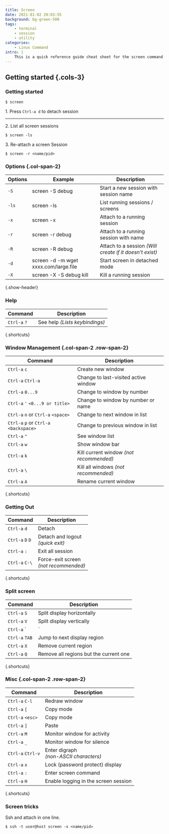 ```yaml
---
title: Screen
date: 2021-01-02 20:03:55
background: bg-green-500
tags:
    - terminal
    - session
    - utility
categories:
    - Linux Command
intro: |
    This is a quick reference guide cheat sheet for the screen command.
---
```



Getting started {.cols-3}
---------------

### Getting started

```shell script
$ screen 
```
1\. Press `Ctrl-a d` to detach session

---

2\. List all screen sessions
```shell script
$ screen -ls
```
3\. Re-attach a screen Session
```shell script
$ screen -r <name/pid>
```


### Options {.col-span-2}
| Options | Example                                 | Description                           |
|---------|-----------------------------------------|---------------------------------------|
| `-S`    | screen -S debug                        | Start a new session with session name |
| `-ls`   | screen -ls                             | List running sessions / screens       |
| `-x`    | screen -x                              | Attach to a running session           |
| `-r`    | screen -r debug                        | Attach to a running session with name |
| `-R`    | screen -R debug                        | Attach to a session _(Will create if it doesn't exist)_           |
| `-d`    | screen -d -m wget xxxx.com/large.file  | Start screen in detached mode         |
| `-X`    | screen -X -S debug kill                | Kill a running session                |
{.show-header}




### Help

| Command      | Description                     |
|--------------|---------------------------------|
| `Ctrl-a` `?` | See help _(Lists keybindings)_  |
{.shortcuts}



### Window Management {.col-span-2 .row-span-2}
| Command                              | Description                                   |
|--------------------------------------|-----------------------------------------------|
| `Ctrl-a` `c`                         | Create new window                             |
| `Ctrl-a` `Ctrl-a`                    | Change to last-visited active window          |
| `Ctrl-a` `0...9`                     | Change to window by number                    |
| `Ctrl-a` `'` `<0...9 or title>`      | Change to window by number or name            |
| `Ctrl-a` `n` or `Ctrl-a` `<space>`     | Change to next window in list               |
| `Ctrl-a` `p` or `Ctrl-a` `<backspace>` | Change to previous window in list           |
| `Ctrl-a` `"`                         | See window list                               |
| `Ctrl-a` `w`                         | Show window bar                               |
| `Ctrl-a` `k`                         | Kill current window _(not recommended)_       |
| `Ctrl-a` `\`                         | Kill all windows _(not recommended)_          |
| `Ctrl-a` `A`                         | Rename current window                         |
{.shortcuts}



### Getting Out

| Command      | Description                           |
|--------------|---------------------------------------|
| `Ctrl-a` `d`   | Detach                                |
| `Ctrl-a` `D` `D` | Detach and logout <br>_(quick exit)_        |
| `Ctrl-a` `:`   | Exit all session                      |
| `Ctrl-a` `C-\` | Force-exit screen <br>_(not recommended)_ |
{.shortcuts}




### Split screen
| Command        | Description                            |
|----------------|----------------------------------------|
| `Ctrl-a` `S`   | Split display horizontally             |
| `Ctrl-a` `V`   | Split display vertically               |
| `Ctrl-a` `|`   | Split display vertically               |
| `Ctrl-a` `TAB` | Jump to next display region            |
| `Ctrl-a` `X`   | Remove current region                  |
| `Ctrl-a` `Q`   | Remove all regions but the current one |
{.shortcuts}




### Misc {.col-span-2 .row-span-2}

| Command           | Description                          |
|-------------------|--------------------------------------|
| `Ctrl-a` `C-l`    | Redraw window                        |
| `Ctrl-a` `[`      | Copy mode                            |
| `Ctrl-a` `<esc>`  | Copy mode                            |
| `Ctrl-a` `]`      | Paste                                |
| `Ctrl-a` `M`      | Monitor window for activity          |
| `Ctrl-a` `_`      | Monitor window for silence           |
| `Ctrl-a` `Ctrl-v` | Enter digraph <br>_(non-ASCII characters)_ |
| `Ctrl-a` `x`      | Lock (password protect) display      |
| `Ctrl-a` `:`      | Enter screen command                 |
| `Ctrl-a` `H`      | Enable logging in the screen session |
{.shortcuts}


### Screen tricks
Ssh and attach in one line.
```shell script
$ ssh -t user@host screen -x <name/pid>
```
